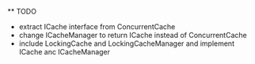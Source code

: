 ﻿** TODO
- extract ICache interface from ConcurrentCache
- change ICacheManager to return ICache instead of ConcurrentCache
- include LockingCache and LockingCacheManager and implement ICache anc ICacheManager